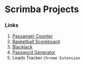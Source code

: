 # Scrimba Projects

### Links

1. [Passanger Counter](https://azure-helper.github.io/scrimba_projects/passanger_counter/)
2. [Basketball Scoreboard](https://azure-helper.github.io/scrimba_projects/basketball_scoreboard/)
3. [Blackjack](https://azure-helper.github.io/scrimba_projects/blackjack/)
4. [Password Generator](https://azure-helper.github.io/scrimba_projects/password_generator/)
5. Leads Tracker `Chrome Extension`
